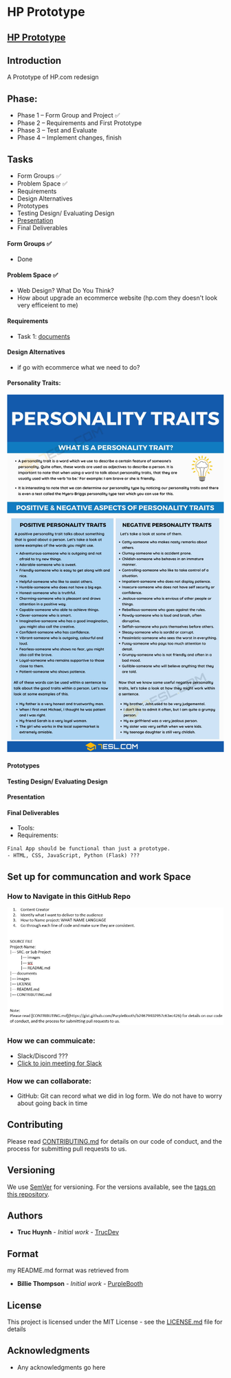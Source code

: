 # HP Prototype

## [HP Prototype](https://www.figma.com/file/CuQb0Mk5oNUXyj5N5ervhD/HP.com?node-id=199%3A910)

## Introduction
A Prototype of HP.com redesign

## Phase:
- Phase 1 – Form Group and Project ✅
- Phase 2 – Requirements and First Prototype
- Phase 3 – Test and Evaluate
- Phase 4 – Implement changes, finish

## Tasks
- Form Groups ✅
- Problem Space ✅
- Requirements
- Design Alternatives
- Prototypes
- Testing Design/ Evaluating Design
- [Presentation](#)
- Final Deliverables

#### Form Groups ✅
- Done

#### Problem Space ✅
- Web Design? What Do You Think?
- How about upgrade an ecommerce website (hp.com they doesn't look very efficeient to me)

#### Requirements
- Task 1: [documents](https://ind657-my.sharepoint.com/:w:/g/personal/huyntl02_pfw_edu/EYzoQR0YaiJNgZKrPOAXBOgBNg605YOvDfJplSy5hFLN5A?e=Z3eiiq)

#### Design Alternatives
- if go with ecommerce what we need to do?

#### Personality Traits:
<img src="/images/personality-traits.jpg">

#### Prototypes

#### Testing Design/ Evaluating Design

#### Presentation

#### Final Deliverables
- Tools:
- Requirements:
```
Final App should be functional than just a prototype.
- HTML, CSS, JavaScript, Python (Flask) ???

```

## Set up for communcation and work Space

### How to Navigate in this GitHub Repo
<img src='images/instruction.JPG'>

### How we can commuicate:
- Slack/Discord ???
- [Click to join meeting for Slack](https://join.slack.com/t/humaninterfac-uiv5452/shared_invite/zt-12behkwtz-dMhX22kVD_Cg_rq1MVa2pQ)

### How we can collaborate:
- GitHub: Git can record what we did in log form. We do not have to worry about going back in time

## Contributing
Please read [CONTRIBUTING.md](CONTRIBUTING.md) for details on our code of conduct, and the process for submitting pull requests to us.

## Versioning

We use [SemVer](http://semver.org/) for versioning. For the versions available, see the [tags on this repository](). 

## Authors
* **Truc Huynh** - *Initial work* - [TrucDev](https://github.com/jackyhuynh)

## Format
my README.md format was retrieved from
* **Billie Thompson** - *Initial work* - [PurpleBooth](https://github.com/PurpleBooth)

## License

This project is licensed under the MIT License - see the [LICENSE.md](LICENSE.md) file for details

## Acknowledgments
* Any acknowledgments go here
